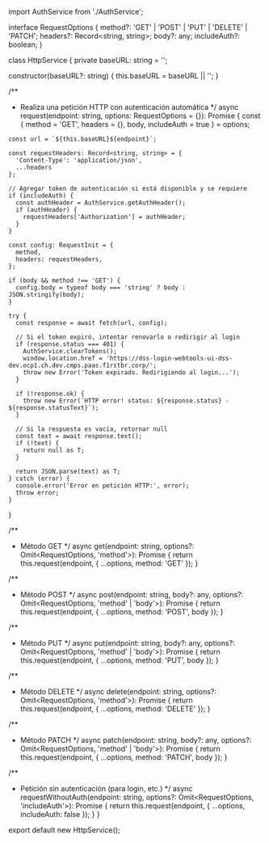 import AuthService from './AuthService';

interface RequestOptions {
  method?: 'GET' | 'POST' | 'PUT' | 'DELETE' | 'PATCH';
  headers?: Record<string, string>;
  body?: any;
  includeAuth?: boolean;
}

class HttpService {
  private baseURL: string = '';

  constructor(baseURL?: string) {
    this.baseURL = baseURL || '';
  }

  /**
   * Realiza una petición HTTP con autenticación automática
   */
  async request<T>(endpoint: string, options: RequestOptions = {}): Promise<T> {
    const {
      method = 'GET',
      headers = {},
      body,
      includeAuth = true
    } = options;

    const url = `${this.baseURL}${endpoint}`;
    
    const requestHeaders: Record<string, string> = {
      'Content-Type': 'application/json',
      ...headers
    };

    // Agregar token de autenticación si está disponible y se requiere
    if (includeAuth) {
      const authHeader = AuthService.getAuthHeader();
      if (authHeader) {
        requestHeaders['Authorization'] = authHeader;
      }
    }

    const config: RequestInit = {
      method,
      headers: requestHeaders,
    };

    if (body && method !== 'GET') {
      config.body = typeof body === 'string' ? body : JSON.stringify(body);
    }

    try {
      const response = await fetch(url, config);

      // Si el token expiró, intentar renovarlo o redirigir al login
      if (response.status === 401) {
        AuthService.clearTokens();
        window.location.href = 'https://dss-login-webtools-ui-dss-dev.ocp1.ch.dev.cmps.paas.f1rstbr.corp/';
        throw new Error('Token expirado. Redirigiendo al login...');
      }

      if (!response.ok) {
        throw new Error(`HTTP error! status: ${response.status} - ${response.statusText}`);
      }

      // Si la respuesta es vacía, retornar null
      const text = await response.text();
      if (!text) {
        return null as T;
      }

      return JSON.parse(text) as T;
    } catch (error) {
      console.error('Error en petición HTTP:', error);
      throw error;
    }
  }

  /**
   * Método GET
   */
  async get<T>(endpoint: string, options?: Omit<RequestOptions, 'method'>): Promise<T> {
    return this.request<T>(endpoint, { ...options, method: 'GET' });
  }

  /**
   * Método POST
   */
  async post<T>(endpoint: string, body?: any, options?: Omit<RequestOptions, 'method' | 'body'>): Promise<T> {
    return this.request<T>(endpoint, { ...options, method: 'POST', body });
  }

  /**
   * Método PUT
   */
  async put<T>(endpoint: string, body?: any, options?: Omit<RequestOptions, 'method' | 'body'>): Promise<T> {
    return this.request<T>(endpoint, { ...options, method: 'PUT', body });
  }

  /**
   * Método DELETE
   */
  async delete<T>(endpoint: string, options?: Omit<RequestOptions, 'method'>): Promise<T> {
    return this.request<T>(endpoint, { ...options, method: 'DELETE' });
  }

  /**
   * Método PATCH
   */
  async patch<T>(endpoint: string, body?: any, options?: Omit<RequestOptions, 'method' | 'body'>): Promise<T> {
    return this.request<T>(endpoint, { ...options, method: 'PATCH', body });
  }

  /**
   * Petición sin autenticación (para login, etc.)
   */
  async requestWithoutAuth<T>(endpoint: string, options?: Omit<RequestOptions, 'includeAuth'>): Promise<T> {
    return this.request<T>(endpoint, { ...options, includeAuth: false });
  }
}

export default new HttpService();
